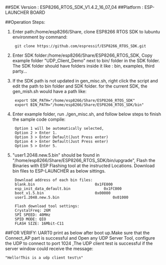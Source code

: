 ##SDK Version : ESP8266_RTOS_SDK_V1.4.2_16_07_04
##Platform : ESP-LAUNCHER BOARD

##Operation Steps:

1. Enter path:/home/esp8266/Share, clone ESP8266 RTOS SDK to lubuntu environment by command: 
       
		git clone https://github.com/espressif/ESP8266_RTOS_SDK.git 
	   
2. Enter SDK folder:/home/esp8266/Share/ESP8266_RTOS_SDK, Copy example folder "UDP_Client_Demo" next to bin/ folder in the SDK folder. The SDK folder should have folders inside it like : bin, examples, third party...

3. If the SDK path is not updated in gen_misc.sh, right click the script and edit the path to bin folder and SDK folder. for the current SDK, the gen_mish.sh would have a path like:
       
		export SDK_PATH="/home/esp8266/Share/ESP8266_RTOS_SDK"
		export BIN_PATH="/home/esp8266/Share/ESP8266_RTOS_SDK/bin"
	   
4. Enter example folder, run ./gen_misc.sh, and follow below steps to finish the sample code compile:
	
		Option 1 will be automatically selected, 
		Option 2 > Enter 1. 
		Option 3 > Enter Default(Just Press enter)
		Option 4 > Enter Default(Just Press enter)
		Option 5 > Enter 5.
	   
5. "user1.2048.new.5.bin" should be found in "/home/esp8266/Share/ESP8266_RTOS_SDK/bin/upgrade", Flash the Binaries with ESP Flashing tool at the instructed Locations. Download bin files to ESP-LAUNCHER as below sittings.
		
		Download address of each bin files:
		blank.bin				            0x1FE000
		esp_init_data_default.bin			    0x1FC000
		boot_v1.5.bin					    0x00000
		user1.2048.new.5.bin			            0x01000
		
		Flash download tool settings:
		CrystalFreq: 26M
		SPI SPEED: 40MHz
		SPID MODE: QIO
		FLASH SIZE: 16Mbit-C11
		
##FOR VERIFY: 
UART0 print as below after boot up.Make sure that the Connect_AP part is successful and Open any UDP Server Tool, configure the UDP to connect to port 1024 ,The UDP client test is successful if the server window could receive the message: 
       
	"Hello!This is a udp client test\n"
